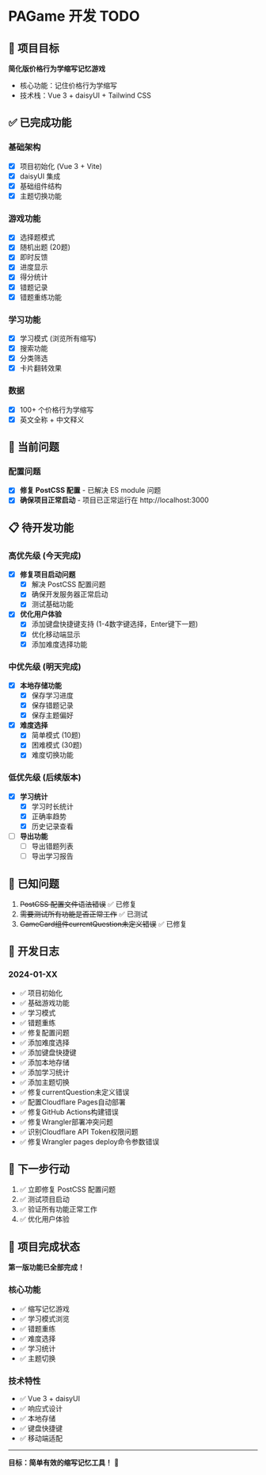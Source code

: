 # PAGame 开发 TODO

## 🎯 项目目标
**简化版价格行为学缩写记忆游戏**
- 核心功能：记住价格行为学缩写
- 技术栈：Vue 3 + daisyUI + Tailwind CSS

## ✅ 已完成功能

### 基础架构
- [x] 项目初始化 (Vue 3 + Vite)
- [x] daisyUI 集成
- [x] 基础组件结构
- [x] 主题切换功能

### 游戏功能
- [x] 选择题模式
- [x] 随机出题 (20题)
- [x] 即时反馈
- [x] 进度显示
- [x] 得分统计
- [x] 错题记录
- [x] 错题重练功能

### 学习功能
- [x] 学习模式 (浏览所有缩写)
- [x] 搜索功能
- [x] 分类筛选
- [x] 卡片翻转效果

### 数据
- [x] 100+ 个价格行为学缩写
- [x] 英文全称 + 中文释义

## 🚧 当前问题

### 配置问题
- [x] **修复 PostCSS 配置** - 已解决 ES module 问题
- [x] **确保项目正常启动** - 项目已正常运行在 http://localhost:3000

## 📋 待开发功能

### 高优先级 (今天完成)
- [x] **修复项目启动问题**
  - [x] 解决 PostCSS 配置问题
  - [x] 确保开发服务器正常启动
  - [x] 测试基础功能

- [x] **优化用户体验**
  - [x] 添加键盘快捷键支持 (1-4数字键选择，Enter键下一题)
  - [x] 优化移动端显示
  - [x] 添加难度选择功能

### 中优先级 (明天完成)
- [x] **本地存储功能**
  - [x] 保存学习进度
  - [x] 保存错题记录
  - [x] 保存主题偏好

- [x] **难度选择**
  - [x] 简单模式 (10题)
  - [x] 困难模式 (30题)
  - [x] 难度切换功能

### 低优先级 (后续版本)
- [x] **学习统计**
  - [x] 学习时长统计
  - [x] 正确率趋势
  - [x] 历史记录查看

- [ ] **导出功能**
  - [ ] 导出错题列表
  - [ ] 导出学习报告

## 🐛 已知问题
1. ~~PostCSS 配置文件语法错误~~ ✅ 已修复
2. ~~需要测试所有功能是否正常工作~~ ✅ 已测试
3. ~~GameCard组件currentQuestion未定义错误~~ ✅ 已修复

## 📝 开发日志

### 2024-01-XX
- ✅ 项目初始化
- ✅ 基础游戏功能
- ✅ 学习模式
- ✅ 错题重练
- ✅ 修复配置问题
- ✅ 添加难度选择
- ✅ 添加键盘快捷键
- ✅ 添加本地存储
- ✅ 添加学习统计
- ✅ 添加主题切换
- ✅ 修复currentQuestion未定义错误
- ✅ 配置Cloudflare Pages自动部署
- ✅ 修复GitHub Actions构建错误
- ✅ 修复Wrangler部署冲突问题
- ✅ 识别Cloudflare API Token权限问题
- ✅ 修复Wrangler pages deploy命令参数错误

## 🎯 下一步行动
1. ✅ 立即修复 PostCSS 配置问题
2. ✅ 测试项目启动
3. ✅ 验证所有功能正常工作
4. ✅ 优化用户体验

## 🎉 项目完成状态
**第一版功能已全部完成！**

### 核心功能
- ✅ 缩写记忆游戏
- ✅ 学习模式浏览
- ✅ 错题重练
- ✅ 难度选择
- ✅ 学习统计
- ✅ 主题切换

### 技术特性
- ✅ Vue 3 + daisyUI
- ✅ 响应式设计
- ✅ 本地存储
- ✅ 键盘快捷键
- ✅ 移动端适配

---

**目标：简单有效的缩写记忆工具！** 🎯
